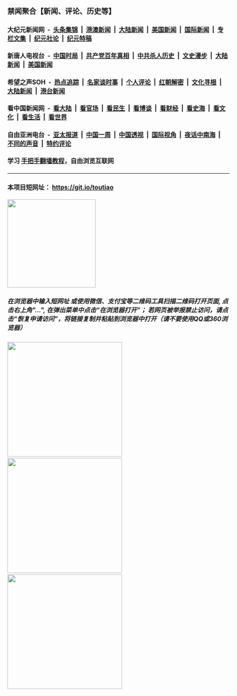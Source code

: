 ### 禁闻聚合【新闻、评论、历史等】

#### 大纪元新闻网 &nbsp;-&nbsp; [头条集锦](indexes/E头条集锦.md?t=02140633) &nbsp;|&nbsp; [港澳新闻](indexes/E港澳新闻.md?t=02140633)  &nbsp;|&nbsp; [大陆新闻](indexes/E大陆新闻.md?t=02140633) &nbsp;|&nbsp; [美国新闻](indexes/E美国新闻.md?t=02140633) &nbsp;|&nbsp; [国际新闻](indexes/E国际新闻.md?t=02140633) &nbsp;|&nbsp; [专栏文集](indexes/E专栏文集.md?t=02140633) &nbsp;|&nbsp; [纪元社论](indexes/E纪元社论.md?t=02140633) &nbsp;|&nbsp; [纪元特稿](indexes/E纪元特稿.md?t=02140633) 

#### 新唐人电视台 &nbsp;-&nbsp; [中国时局](indexes/N中国时局.md?t=02140633) &nbsp;|&nbsp; [共产党百年真相](indexes/N共产党百年真相.md?t=02140633) &nbsp;|&nbsp; [中共杀人历史](indexes/N中共杀人历史.md?t=02140633) &nbsp;|&nbsp; [文史漫步](indexes/N文史漫步.md?t=02140633) &nbsp;|&nbsp; [大陆新闻](indexes/N大陆新闻.md?t=02140633) &nbsp;|&nbsp; [美国新闻](indexes/N美国新闻.md?t=02140633)

#### 希望之声SOH &nbsp;-&nbsp; [热点追踪](indexes/H热点追踪.md?t=02140633) &nbsp;|&nbsp; [名家谈时事](indexes/H名家谈时事.md?t=02140633) &nbsp;|&nbsp; [个人评论](indexes/H个人评论.md?t=02140633)  &nbsp;|&nbsp; [红朝解密](indexes/H红朝解密.md?t=02140633) &nbsp;|&nbsp; [文化寻根](indexes/H文化寻根.md?t=02140633) &nbsp;|&nbsp; [大陆新闻](indexes/H大陆新闻.md?t=02140633) &nbsp;|&nbsp; [港台新闻](indexes/H港台新闻.md?t=02140633)

#### 看中国新闻网 &nbsp;-&nbsp; [看大陆](indexes/S看大陆.md?t=02140633) &nbsp;|&nbsp; [看官场](indexes/S看官场.md?t=02140633) &nbsp;|&nbsp; [看民生](indexes/S看民生.md?t=02140633)  &nbsp;|&nbsp; [看博谈](indexes/S看博谈.md?t=02140633) &nbsp;|&nbsp; [看财经](indexes/S看财经.md?t=02140633) &nbsp;|&nbsp; [看史海](indexes/S看史海.md?t=02140633) &nbsp;|&nbsp; [看文化](indexes/S看文化.md?t=02140633) &nbsp;|&nbsp; [看生活](indexes/S看生活.md?t=02140633) &nbsp;|&nbsp; [看世界](indexes/S看世界.md?t=02140633)

#### 自由亚洲电台 &nbsp;-&nbsp; [亚太报道](indexes/R亚太报道.md?t=02140633) &nbsp;|&nbsp; [中国一周](indexes/R中国一周.md?t=02140633) &nbsp;|&nbsp; [中国透视](indexes/R中国透视.md?t=02140633)  &nbsp;|&nbsp; [国际视角](indexes/R国际视角.md?t=02140633) &nbsp;|&nbsp; [夜话中南海](indexes/R夜话中南海.md?t=02140633) &nbsp;|&nbsp; [不同的声音](indexes/R不同的声音.md?t=02140633) &nbsp;|&nbsp; [特约评论](indexes/R特约评论.md?t=02140633)

#### 学习 [手把手翻墙教程](https://github.com/gfw-breaker/guides/wiki)，自由浏览互联网

----

#### 本项目短网址： https://git.io/toutiao
<img src="https://raw.githubusercontent.com/gfw-breaker/banned-news/master/scripts/img/qr.png" width="200px"/>  

##### 在浏览器中输入短网址 或使用微信、支付宝等二维码工具扫描二维码打开页面, 点击右上角"...", 在弹出菜单中点击“在浏览器打开”； 若网页被举报禁止访问，请点击“恢复申请访问”，将链接复制并粘贴到浏览器中打开（请不要使用QQ或360浏览器）

<img src="https://raw.githubusercontent.com/gfw-breaker/banned-news/master/scripts/img/1.png" width="260px"/> &nbsp; <img src="https://raw.githubusercontent.com/gfw-breaker/banned-news/master/scripts/img/2.png" width="260px"/> &nbsp; <img src="https://raw.githubusercontent.com/gfw-breaker/banned-news/master/scripts/img/3.png" width="260px"/>
